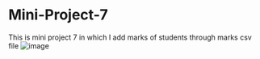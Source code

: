 # Mini-Project-7
This is mini project 7 in which I add marks of students through marks csv file
![image](https://github.com/user-attachments/assets/64b3bf5b-5ae0-4959-aa26-10b9ba9de68e)
